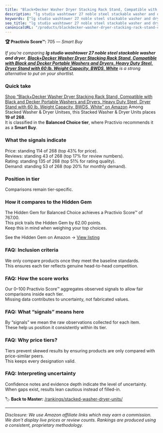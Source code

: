 ```yaml
---
title: "Black+Decker Washer Dryer Stacking Rack Stand, Compatible with Black and Decker Portable Washers and Dryers, Heavy Duty Steel, Dryer Stand with 60 lb. Weight Capacity, BWDS, White"
description: "lg studio washtower 27 noble steel stackable washer and dryer: Data-driven within Balanced Choice ranking using the Practivio Score™. Positioned by quality, va…"
keywords: ["lg studio washtower 27 noble steel stackable washer and dryer"]
seo_title: "lg studio washtower 27 noble steel stackable washer and dryer — Smart Buy Balanced Choice (2025)"
canonicalURL: "/products/blackdecker-washer-dryer-stacking-rack-stand-compatible-with-black-and-decker-portable-washers-and-dryers-heavy-duty-steel-dryer-stand-with-60-lb-weight-capacity-bwds-white-B08KQM8JW6/"
---
```


**🏆 Practivio Score™:** 705 — _Smart Buy_


*If you're comparing **lg studio washtower 27 noble steel stackable washer and dryer**, **[Black+Decker Washer Dryer Stacking Rack Stand, Compatible with Black and Decker Portable Washers and Dryers, Heavy Duty Steel, Dryer Stand with 60 lb. Weight Capacity, BWDS, White](https://www.amazon.com/dp/B08KQM8JW6?tag=practivio-20)** is a strong alternative to put on your shortlist.*
### Quick take
[Shop “Black+Decker Washer Dryer Stacking Rack Stand, Compatible with Black and Decker Portable Washers and Dryers, Heavy Duty Steel, Dryer Stand with 60 lb. Weight Capacity, BWDS, White” on Amazon](https://www.amazon.com/dp/B08KQM8JW6?tag=practivio-20)
Among Stacked Washer & Dryer Unitses, this Stacked Washer & Dryer Units places **19 of 268**.  
It is classified in the **Balanced Choice tier**, where Practivio recommends it as a **Smart Buy**.

### What the signals indicate
Price: standing 114 of 268 (top 43% for price).  
Reviews: standing 43 of 268 (top 17% for review numbers).  
Rating: standing 135 of 268 (top 51% for rating quality).  
Demand: standing 53 of 268 (top 20% for monthly demand).

### Position in tier
Comparisons remain tier-specific.

### How it compares to the Hidden Gem
The Hidden Gem for Balanced Choice achieves a Practivio Score™ of 767.00.  
This pick trails the Hidden Gem by 62.00 points.  
Keep this in mind when weighing your top choices.  

See the Hidden Gem on Amazon → [View listing](https://www.amazon.com/dp/B09YLKMHLH?tag=practivio-20)

### FAQ: Inclusion criteria
We only compare products once they meet the baseline standards.  
This ensures each tier reflects genuine head-to-head competition.

### FAQ: How the score works
Our 0–100 Practivio Score™ aggregates observed signals to allow fair comparisons inside each tier.  
Missing data contributes to uncertainty, not fabricated values.

### FAQ: What “signals” means here
By “signals” we mean the raw observations collected for each item.  
These help us position it consistently within its tier.

### FAQ: Why price tiers?
Tiers prevent skewed results by ensuring products are only compared with price-similar peers.  
This keeps every designation valid.

### FAQ: Interpreting uncertainty
Confidence notes and evidence depth indicate the level of uncertainty.  
When gaps exist, results lean cautious instead of filled-in.


🏷️ **Back to Master:** [/rankings/stacked-washer-dryer-units/](/rankings/stacked-washer-dryer-units/)

---
_Disclosure: We use Amazon affiliate links which may earn a commission. We don’t display live prices or review counts. Rankings are produced using a consistent, proprietary methodology._
